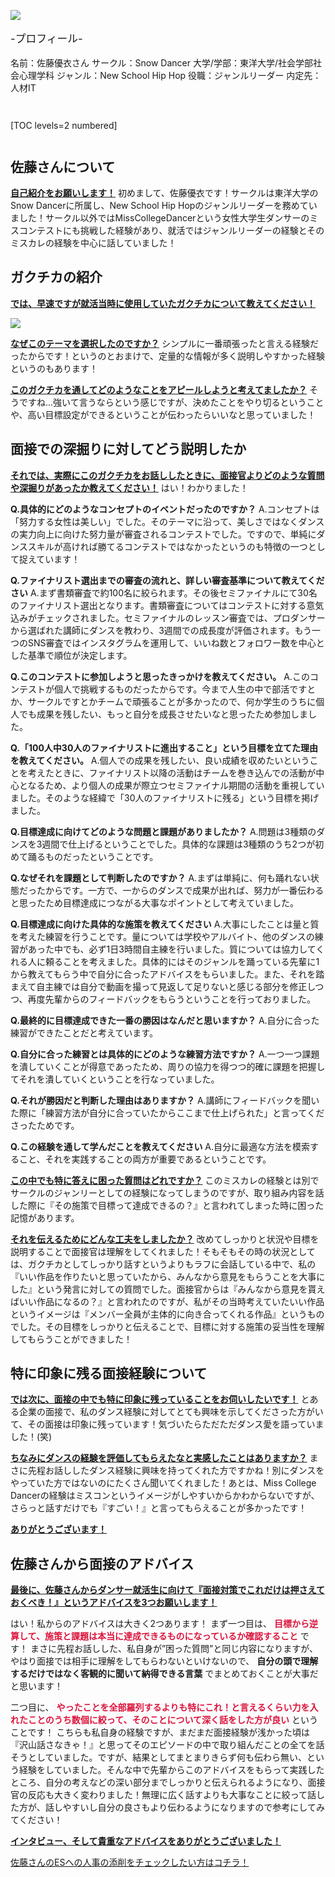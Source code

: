 ![](/img/news/291/1.jpg)

<div style="font-size: 120%;">

-プロフィール-

</div>

名前：佐藤優衣さん
サークル：Snow Dancer
大学/学部：東洋大学/社会学部社会心理学科
ジャンル：New School Hip Hop
役職：ジャンルリーダー
内定先：人材IT




<div style="margin: 3em 0;">

[TOC levels=2 numbered]

</div>


## 佐藤さんについて

**<u>自己紹介をお願いします！</u>**
初めまして、佐藤優衣です！サークルは東洋大学のSnow Dancerに所属し、New School Hip Hopのジャンルリーダーを務めていました！サークル以外ではMissCollegeDancerという女性大学生ダンサーのミスコンテストにも挑戦した経験があり、就活ではジャンルリーダーの経験とそのミスカレの経験を中心に話していました！

## ガクチカの紹介

**<u>では、早速ですが就活当時に使用していたガクチカについて教えてください！</u>**

![](/img/news/291/2.jpg)


**<u>なぜこのテーマを選択したのですか？</u>**
シンプルに一番頑張ったと言える経験だったからです！というのとおまけで、定量的な情報が多く説明しやすかった経験というのもあります！

**<u>このガクチカを通してどのようなことをアピールしようと考えてましたか？</u>**
そうですね...強いて言うならという感じですが、決めたことをやり切るということや、高い目標設定ができるということが伝わったらいいなと思っていました！

## 面接での深掘りに対してどう説明したか

**<u>それでは、実際にこのガクチカをお話ししたときに、面接官よりどのような質問や深掘りがあったか教えてください！</u>**
はい！わかりました！

**Q.具体的にどのようなコンセプトのイベントだったのですか？**
A.コンセプトは「努力する女性は美しい」でした。そのテーマに沿って、美しさではなくダンスの実力向上に向けた努力量が審査されるコンテストでした。ですので、単純にダンススキルが高ければ勝てるコンテストではなかったというのも特徴の一つとして捉えています！

**Q.ファイナリスト選出までの審査の流れと、詳しい審査基準について教えてください**
A.まず書類審査で約100名に絞られます。その後セミファイナルにて30名のファイナリスト選出となります。書類審査についてはコンテストに対する意気込みがチェックされました。セミファイナルのレッスン審査では、プロダンサーから選ばれた講師にダンスを教わり、3週間での成長度が評価されます。もう一つのSNS審査ではインスタグラムを運用して、いいね数とフォロワー数を中心とした基準で順位が決定します。

**Q.このコンテストに参加しようと思ったきっかけを教えてください。**
A.このコンテストが個人で挑戦するものだったからです。今まで人生の中で部活ですとか、サークルですとかチームで頑張ることが多かったので、何か学生のうちに個人でも成果を残したい、もっと自分を成長させたいなと思ったため参加しました。

**Q.「100人中30人のファイナリストに進出すること」という目標を立てた理由を教えてください。**
A.個人での成果を残したい、良い成績を収めたいということを考えたときに、ファイナリスト以降の活動はチームを巻き込んでの活動が中心となるため、より個人の成果が際立つセミファイナル期間の活動を重視していました。そのような経緯で「30人のファイナリストに残る」という目標を掲げました。

**Q.目標達成に向けてどのような問題と課題がありましたか？**
A.問題は3種類のダンスを3週間で仕上げるということでした。具体的な課題は3種類のうち2つが初めて踊るものだったということです。　

**Q.なぜそれを課題として判断したのですか？**
A.まずは単純に、何も踊れない状態だったからです。一方で、一からのダンスで成果が出れば、努力が一番伝わると思ったため目標達成につながる大事なポイントとして考えていました。

**Q.目標達成に向けた具体的な施策を教えてください**
A.大事にしたことは量と質を考えた練習を行うことです。量については学校やアルバイト、他のダンスの練習があった中でも、必ず1日3時間自主練を行いました。質については協力してくれる人に頼ることを考えました。具体的にはそのジャンルを踊っている先輩に1から教えてもらう中で自分に合ったアドバイスをもらいました。また、それを踏まえて自主練では自分で動画を撮って見返して足りないと感じる部分を修正しつつ、再度先輩からのフィードバックをもらうということを行っておりました。

**Q.最終的に目標達成できた一番の勝因はなんだと思いますか？**
A.自分に合った練習ができたことだと考えています。

**Q.自分に合った練習とは具体的にどのような練習方法ですか？**
A.一つ一つ課題を潰していくことが得意であったため、周りの協力を得つつ的確に課題を把握してそれを潰していくということを行なっていました。

**Q.それが勝因だと判断した理由はありますか？**
A.講師にフィードバックを聞いた際に「練習方法が自分に合っていたからここまで仕上げられた」と言ってくださったためです。

**Q.この経験を通して学んだことを教えてください**
A.自分に最適な方法を模索すること、それを実践することの両方が重要であるということです。


**<u>この中でも特に答えに困った質問はどれですか？</u>**
このミスカレの経験とは別でサークルのジャンリーとしての経験になってしまうのですが、取り組み内容を話した際に『その施策で目標って達成できるの？』と言われてしまった時に困った記憶があります。

**<u>それを伝えるためにどんな工夫をしましたか？</u>**
改めてしっかりと状況や目標を説明することで面接官は理解をしてくれました！そもそもその時の状況としては、ガクチカとしてしっかり話すというよりもラフに会話している中で、私の『いい作品を作りたいと思っていたから、みんなから意見をもらうことを大事にした』という発言に対しての質問でした。面接官からは『みんなから意見を貰えばいい作品になるの？』と言われたのですが、私がその当時考えていたいい作品というイメージは『メンバー全員が主体的に向き合ってくれる作品』というものでした。その目標をしっかりと伝えることで、目標に対する施策の妥当性を理解してもらうことができました！


## 特に印象に残る面接経験について
**<u>では次に、面接の中でも特に印象に残っていることをお伺いしたいです！</u>**
とある企業の面接で、私のダンス経験に対してとても興味を示してくださった方がいて、その面接は印象に残っています！気づいたらただただダンス愛を語っていました！(笑)

**<u>ちなみにダンスの経験を評価してもらえたなと実感したことはありますか？</u>**
まさに先程お話ししたダンス経験に興味を持ってくれた方ですかね！別にダンスをやっていた方ではないのにたくさん聞いてくれました！あとは、Miss College Dancerの経験はミスコンというイメージがしやすいからかわからないですが、さらっと話すだけでも『すごい！』と言ってもらえることが多かったです！

**<u>ありがとうございます！</u>**


## 佐藤さんから面接のアドバイス
**<u>最後に、佐藤さんからダンサー就活生に向けて『面接対策でこれだけは押さえておくべき！』というアドバイスを3つお願いします！</u>**

はい！私からのアドバイスは大きく2つあります！
まず一つ目は、 **<span style="color: Crimson;" >目標から逆算して、施策と課題は本当に達成できるものになっているか確認すること</span>** です！
まさに先程お話しした、私自身が”困った質問”と同じ内容になりますが、やはり面接では相手に理解をしてもらわないといけないので、 **自分の頭で理解するだけではなく客観的に聞いて納得できる言葉** でまとめておくことが大事だと思います！

二つ目に、 **<span style="color: Crimson;" >やったことを全部羅列するよりも特にこれ！と言えるくらい力を入れたことのうち数個に絞って、そのことについて深く話をした方が良い</span>** ということです！
こちらも私自身の経験ですが、まだまだ面接経験が浅かった頃は『沢山話さなきゃ！』と思ってそのエピソードの中で取り組んだことの全てを話そうとしていました。ですが、結果としてまとまりきらず何も伝わら無い、という経験をしていました。そんな中で先輩からこのアドバイスをもらって実践したところ、自分の考えなどの深い部分までしっかりと伝えられるようになり、面接官の反応も大きく変わりました！無理に広く話すよりも大事なことに絞って話した方が、話しやすいし自分の良さもより伝わるようになりますので参考にしてみてください！


**<u>インタビュー、そして貴重なアドバイスをありがとうございました！</u>**


<a href="/experiences/1158" target=”_blank” class="button utton--accent bottom-sticky-button">
<span class="button__text">佐藤さんのESへの人事の添削をチェックしたい方はコチラ！</span><i class="button__icon fas fa-arrow-right"></i>
</a>
